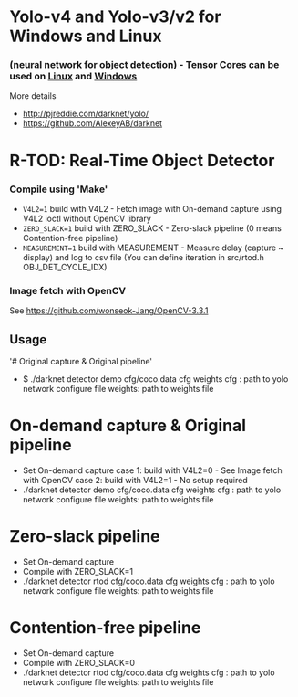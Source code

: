 # Yolo-v4 and Yolo-v3/v2 for Windows and Linux
### (neural network for object detection) - Tensor Cores can be used on [Linux](https://github.com/AlexeyAB/darknet#how-to-compile-on-linux) and [Windows](https://github.com/AlexeyAB/darknet#how-to-compile-on-windows-using-cmake-gui)

More details
* http://pjreddie.com/darknet/yolo/
* https://github.com/AlexeyAB/darknet

# R-TOD: Real-Time Object Detector

### Compile using 'Make' ###
* `V4L2=1` build with V4L2 - Fetch image with On-demand capture using V4L2 ioctl without OpenCV library
* `ZERO_SLACK=1` build with ZERO_SLACK - Zero-slack pipeline (0 means Contention-free pipeline)
* `MEASUREMENT=1` build with MEASUREMENT - Measure delay (capture ~ display) and log to csv file (You can define iteration in src/rtod.h OBJ_DET_CYCLE_IDX)

### Image fetch with OpenCV
See https://github.com/wonseok-Jang/OpenCV-3.3.1

## Usage ###

'# Original capture & Original pipeline'
* $ ./darknet detector demo cfg/coco.data cfg weights
     cfg : path to yolo network configure file
  weights: path to weights file
  
# On-demand capture & Original pipeline
* Set On-demand capture
   case 1: build with V4L2=0
         - See Image fetch with OpenCV
   case 2: build with V4L2=1
         - No setup required
* ./darknet detector demo cfg/coco.data cfg weights
      cfg : path to yolo network configure file
   weights: path to weights file
  
# Zero-slack pipeline
* Set On-demand capture
* Compile with ZERO_SLACK=1
* ./darknet detector rtod cfg/coco.data cfg weights
      cfg : path to yolo network configure file
   weights: path to weights file

# Contention-free pipeline
* Set On-demand capture
* Compile with ZERO_SLACK=0
* ./darknet detector rtod cfg/coco.data cfg weights
      cfg : path to yolo network configure file
   weights: path to weights file

